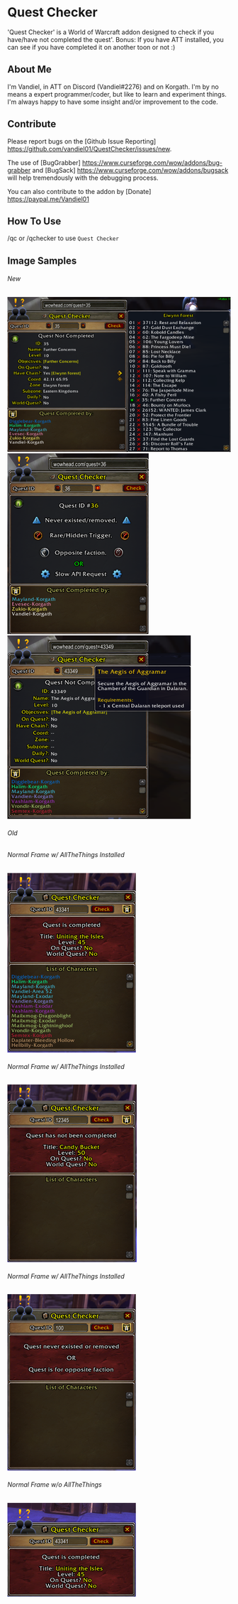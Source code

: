 # Quest Checker
'Quest Checker' is a World of Warcraft addon designed to check if you have/have not completed the quest'.  Bonus:  If you have ATT installed, you can see if you have completed it on another toon or not :)

## About Me
I'm Vandiel, in ATT on Discord (Vandiel#2276) and on Korgath.  I'm by no means a expert programmer/coder, but like to learn and experiment things.  I'm always happy to have some insight and/or improvement to the code.

## Contribute
Please report bugs on the [Github Issue Reporting] https://github.com/vandiel01/QuestChecker/issues/new.

The use of [BugGrabber] https://www.curseforge.com/wow/addons/bug-grabber and [BugSack] https://www.curseforge.com/wow/addons/bugsack will help tremendously with the debugging process.

You can also contribute to the addon by [Donate] https://paypal.me/Vandiel01

## How To Use
/qc or /qchecker to use `Quest Checker`

## Image Samples
###### New
![QCSample1](Images/NImage1.png)
![QCSample1](Images/NImage2.png)
![QCSample1](Images/NImage3.png)

###### Old
###### Normal Frame w/ AllTheThings Installed
 ![QCSample1](Images/Image1.png)
###### Normal Frame w/ AllTheThings Installed
 ![QCSample2](Images/Image2.png)
###### Normal Frame w/ AllTheThings Installed
 ![QCSample3](Images/Image3.png)
###### Normal Frame w/o AllTheThings
 ![QCSample4](Images/Image4.png)
